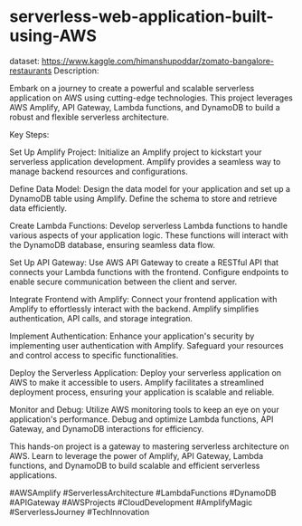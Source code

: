 # serverless-web-application-built-using-AWS

dataset: https://www.kaggle.com/himanshupoddar/zomato-bangalore-restaurants
Description:

Embark on a journey to create a powerful and scalable serverless application on AWS using cutting-edge technologies. This project leverages AWS Amplify, API Gateway, Lambda functions, and DynamoDB to build a robust and flexible serverless architecture.

Key Steps:

Set Up Amplify Project:
Initialize an Amplify project to kickstart your serverless application development. Amplify provides a seamless way to manage backend resources and configurations.

Define Data Model:
Design the data model for your application and set up a DynamoDB table using Amplify. Define the schema to store and retrieve data efficiently.

Create Lambda Functions:
Develop serverless Lambda functions to handle various aspects of your application logic. These functions will interact with the DynamoDB database, ensuring seamless data flow.

Set Up API Gateway:
Use AWS API Gateway to create a RESTful API that connects your Lambda functions with the frontend. Configure endpoints to enable secure communication between the client and server.

Integrate Frontend with Amplify:
Connect your frontend application with Amplify to effortlessly interact with the backend. Amplify simplifies authentication, API calls, and storage integration.

Implement Authentication:
Enhance your application's security by implementing user authentication with Amplify. Safeguard your resources and control access to specific functionalities.

Deploy the Serverless Application:
Deploy your serverless application on AWS to make it accessible to users. Amplify facilitates a streamlined deployment process, ensuring your application is scalable and reliable.

Monitor and Debug:
Utilize AWS monitoring tools to keep an eye on your application's performance. Debug and optimize Lambda functions, API Gateway, and DynamoDB interactions for efficiency.

This hands-on project is a gateway to mastering serverless architecture on AWS. Learn to leverage the power of Amplify, API Gateway, Lambda functions, and DynamoDB to build scalable and efficient serverless applications.

#AWSAmplify #ServerlessArchitecture #LambdaFunctions #DynamoDB #APIGateway #AWSProjects #CloudDevelopment #AmplifyMagic #ServerlessJourney #TechInnovation







